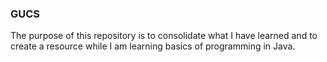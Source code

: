 ### GUCS
The purpose of this repository is to consolidate what I have learned and to create a resource while I am learning basics of programming in Java.
